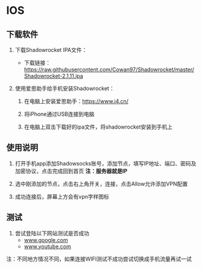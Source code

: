 # IOS

## 下载软件

1. 下载Shadowrocket IPA文件： 

   - 下载链接：https://raw.githubusercontent.com/Cowan97/Shadowrocket/master/Shadowrocket-2.1.11.ipa
2. 使用爱思助手给手机安装Shadowrocket：

   1. 在电脑上安装爱思助手：<https://www.i4.cn/>
   
   2. 将iPhone通过USB连接到电脑

   3. 在电脑上双击下载好的ipa文件，将shadowrocket安装到手机上

## 使用说明

1. 打开手机app添加Shadowsocks账号，添加节点，填写IP地址、端口、密码及加密协议，点击完成回到首页
   **注：服务器就是IP**
   
2. 选中刚添加的节点，点击右上角开关，连接，点击Allow允许添加VPN配置

3. 成功连接后，屏幕上方会有vpn字样图标

## 测试

1. 尝试登陆以下网站测试是否成功
   - www.google.com
   - www.youtube.com

注：不同地方情况不同，如果连接WIFI测试不成功尝试切换成手机流量再试一试